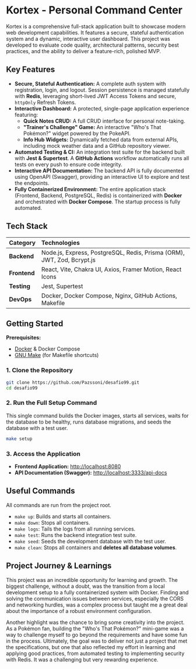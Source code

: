 # Kortex - Personal Command Center

Kortex is a comprehensive full-stack application built to showcase modern web development capabilities. It features a secure, stateful authentication system and a dynamic, interactive user dashboard. This project was developed to evaluate code quality, architectural patterns, security best practices, and the ability to deliver a feature-rich, polished MVP.

## Key Features

* **Secure, Stateful Authentication:** A complete auth system with registration, login, and logout. Session persistence is managed statefully with **Redis**, leveraging short-lived JWT Access Tokens and secure, `httpOnly` Refresh Tokens.
* **Interactive Dashboard:** A protected, single-page application experience featuring:
    * **Quick Notes CRUD:** A full CRUD interface for personal note-taking.
    * **"Trainer's Challenge" Game:** An interactive "Who's That Pokémon?" widget powered by the PokeAPI.
    * **Info Hub Widgets:** Dynamically fetched data from external APIs, including mock weather data and a GitHub repository viewer.
* **Automated Testing & CI:** An integration test suite for the backend built with **Jest & Supertest**. A **GitHub Actions** workflow automatically runs all tests on every push to ensure code integrity.
* **Interactive API Documentation:** The backend API is fully documented using OpenAPI (Swagger), providing an interactive UI to explore and test the endpoints.
* **Fully Containerized Environment:** The entire application stack (Frontend, Backend, PostgreSQL, Redis) is containerized with **Docker** and orchestrated with **Docker Compose**. The startup process is fully automated.

## Tech Stack

| Category      | Technologies                                                               |
| :------------ | :------------------------------------------------------------------------- |
| **Backend** | Node.js, Express, PostgreSQL, Redis, Prisma (ORM), JWT, Zod, Bcrypt.js       |
| **Frontend** | React, Vite, Chakra UI, Axios, Framer Motion, React Icons                    |
| **Testing** | Jest, Supertest                                                            |
| **DevOps** | Docker, Docker Compose, Nginx, GitHub Actions, Makefile                    |

## Getting Started

**Prerequisites:**
* [Docker](https://www.docker.com/products/docker-desktop/) & Docker Compose
* [GNU Make](https://community.chocolatey.org/packages/make) (for Makefile shortcuts)

### 1. Clone the Repository
```bash
git clone https://github.com/Pazssoni/desafio99.git
cd desafio99
```

### 2. Run the Full Setup Command

This single command builds the Docker images, starts all services, waits for the database to be healthy, runs database migrations, and seeds the database with a test user.

```bash
make setup
```

### 3. Access the Application

* **Frontend Application:** [http://localhost:8080](http://localhost:8080)
* **API Documentation (Swagger):** [http://localhost:3333/api-docs](http://localhost:3333/api-docs)



## Useful Commands

All commands are run from the project root.

* `make up`: Builds and starts all containers.
* `make down`: Stops all containers.
* `make logs`: Tails the logs from all running services.
* `make test`: Runs the backend integration test suite.
* `make seed`: Seeds the development database with the test user.
* `make clean`: Stops all containers and **deletes all database volumes**.


## Project Journey & Learnings

This project was an incredible opportunity for learning and growth. The biggest challenge, without a doubt, was the transition from a local development setup to a fully containerized system with Docker. Finding and solving the communication issues between services, especially the CORS and networking hurdles, was a complex process but taught me a great deal about the importance of a robust environment configuration.

Another highlight was the chance to bring some creativity into the project. As a Pokémon fan, building the "Who's That Pokémon?" mini-game was a way to challenge myself to go beyond the requirements and have some fun in the process. Ultimately, the goal was to deliver not just a project that met the specifications, but one that also reflected my effort in learning and applying good practices, from automated testing to implementing security with Redis. It was a challenging but very rewarding experience.